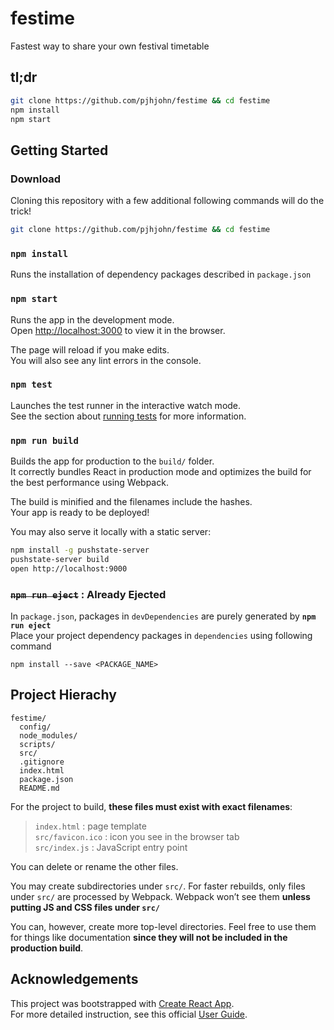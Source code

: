 # festime

Fastest way to share your own festival timetable

## tl;dr
```sh
git clone https://github.com/pjhjohn/festime && cd festime
npm install
npm start
```

## Getting Started

### Download

Cloning this repository with a few additional following commands will do the trick!

```sh
git clone https://github.com/pjhjohn/festime && cd festime
```

### `npm install`

Runs the installation of dependency packages described in `package.json`

### `npm start`

Runs the app in the development mode.  
Open [http://localhost:3000](http://localhost:3000) to view it in the browser.

The page will reload if you make edits.  
You will also see any lint errors in the console.

### `npm test`

Launches the test runner in the interactive watch mode.  
See the section about [running tests](https://github.com/facebookincubator/create-react-app/blob/master/template/README.md#running-tests) for more information.

### `npm run build`

Builds the app for production to the `build/` folder.  
It correctly bundles React in production mode and optimizes the build for the best performance using Webpack.

The build is minified and the filenames include the hashes.  
Your app is ready to be deployed!

You may also serve it locally with a static server:

```sh
npm install -g pushstate-server
pushstate-server build
open http://localhost:9000
```

### ~~`npm run eject`~~ : Already Ejected

In `package.json`, packages in `devDependencies` are purely generated by **`npm run eject`**  
Place your project dependency packages in `dependencies` using following command
```
npm install --save <PACKAGE_NAME>
```

## Project Hierachy

```
festime/
  config/
  node_modules/
  scripts/
  src/
  .gitignore
  index.html
  package.json
  README.md
```

For the project to build, **these files must exist with exact filenames**:

> `index.html` : page template  
> `src/favicon.ico` : icon you see in the browser tab  
> `src/index.js` : JavaScript entry point  

You can delete or rename the other files.

You may create subdirectories under `src/`. For faster rebuilds, only files under `src/` are processed by Webpack. Webpack won’t see them **unless putting JS and CSS files under `src/`**

You can, however, create more top-level directories. Feel free to use them for things like documentation **since they will not be included in the production build**.

## Acknowledgements

This project was bootstrapped with [Create React App](https://github.com/facebookincubator/create-react-app).  
For more detailed instruction, see this official [User Guide](https://github.com/facebookincubator/create-react-app#user-guide).
